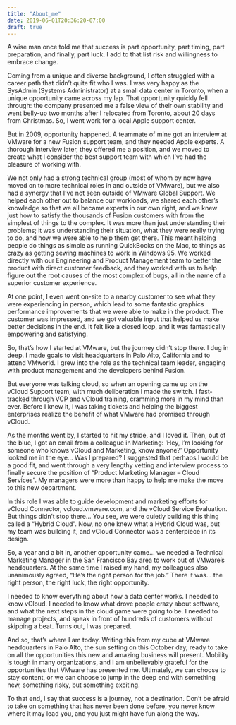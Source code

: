 ```yaml
---
title: "About_me"
date: 2019-06-01T20:36:20-07:00
draft: true
---
```


A wise man once told me that success is part opportunity, part timing, part preparation, and finally, part luck. I add to that list risk and willingness to embrace change.

Coming from a unique and diverse background, I often struggled with a career path that didn’t quite fit who I was. I was very happy as the SysAdmin (Systems Administrator) at a small data center in Toronto, when a unique opportunity came across my lap. That opportunity quickly fell through: the company presented me a false view of their own stability and went belly-up two months after I relocated from Toronto, about 20 days from Christmas. So, I went work for a local Apple support center.

But in 2009, opportunity happened. A teammate of mine got an interview at VMware for a new Fusion support team, and they needed Apple experts. A thorough interview later, they offered me a position, and we moved to create what I consider the best support team with which I’ve had the pleasure of working with.

We not only had a strong technical group (most of whom by now have moved on to more technical roles in and outside of VMware), but we also had a synergy that I’ve not seen outside of VMware Global Support. We helped each other out to balance our workloads, we shared each other’s knowledge so that we all became experts in our own right, and we knew just how to satisfy the thousands of Fusion customers with from the simplest of things to the complex. It was more than just understanding their problems; it was understanding their situation, what they were really trying to do, and how we were able to help them get there. This meant helping people do things as simple as running QuickBooks on the Mac, to things as crazy as getting sewing machines to work in Windows 95. We worked directly with our Engineering and Product Management team to better the product with direct customer feedback, and they worked with us to help figure out the root causes of the most complex of bugs, all in the name of a superior customer experience.

At one point, I even went on-site to a nearby customer to see what they were experiencing in person, which lead to some fantastic graphics performance improvements that we were able to make in the product. The customer was impressed, and we got valuable input that helped us make better decisions in the end. It felt like a closed loop, and it was fantastically empowering and satisfying.

So, that’s how I started at VMware, but the journey didn’t stop there. I dug in deep. I made goals to visit headquarters in Palo Alto, California and to attend VMworld. I grew into the role as the technical team leader, engaging with product management and the developers behind Fusion.

But everyone was talking cloud, so when an opening came up on the vCloud Support team, with much deliberation I made the switch. I fast-tracked through VCP and vCloud training, cramming more in my mind than ever. Before I knew it, I was taking tickets and helping the biggest enterprises realize the benefit of what VMware had promised through vCloud.

As the months went by, I started to hit my stride, and I loved it. Then, out of the blue, I got an email from a colleague in Marketing: ‘Hey, I’m looking for someone who knows vCloud and Marketing, know anyone?’ Opportunity looked me in the eye… Was I prepared? I suggested that perhaps I would be a good fit, and went through a very lengthy vetting and interview process to finally secure the position of “Product Marketing Manager – Cloud Services”. My managers were more than happy to help me make the move to this new department.

In this role I was able to guide development and marketing efforts for vCloud Connector, vcloud.vmware.com, and the vCloud Service Evaluation. But things didn’t stop there… You see, we were quietly building this thing called a “Hybrid Cloud”. Now, no one knew what a Hybrid Cloud was, but my team was building it, and vCloud Connector was a centerpiece in its design.

So, a year and a bit in, another opportunity came… we needed a Technical Marketing Manager in the San Francisco Bay area to work out of VMware’s headquarters. At the same time I raised my hand, my colleagues also unanimously agreed, “He’s the right person for the job.” There it was… the right person, the right luck, the right opportunity.

I needed to know everything about how a data center works. I needed to know vCloud. I needed to know what drove people crazy about software, and what the next steps in the cloud game were going to be. I needed to manage projects, and speak in front of hundreds of customers without skipping a beat. Turns out, I was prepared.

And so, that’s where I am today. Writing this from my cube at VMware headquarters in Palo Alto, the sun setting on this October day, ready to take on all the opportunities this new and amazing business will present. Mobility is tough in many organizations, and I am unbelievably grateful for the opportunities that VMware has presented me. Ultimately, we can choose to stay content, or we can choose to jump in the deep end with something new, something risky, but something exciting.

To that end, I say that success is a journey, not a destination. Don’t be afraid to take on something that has never been done before, you never know where it may lead you, and you just might have fun along the way.